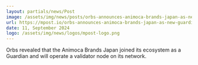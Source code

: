 ```yaml
---
layout: partials/news/Post
image: /assets/img/news/posts/orbs-announces-animoca-brands-japan-as-new-guardian-of-its-network.jpg
url: https://mpost.io/orbs-announces-animoca-brands-japan-as-new-guardian-of-its-network/
date: 11, September 2024
logo: /assets/img/news/logos/mpost-logo.png
---
```


Orbs revealed that the Animoca Brands Japan joined its ecosystem as a Guardian and will operate a validator node on its network.
